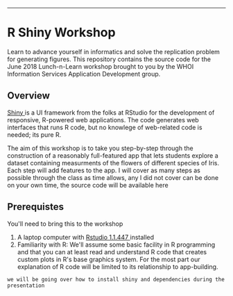 <!---
All this should be 
commented out
-	What are you doing
-	What level of expertise is needed
-	What is needed on the persons laptop
-	What knowledge they will walk away with
-->

---

# R Shiny Workshop

Learn to advance yourself in informatics and solve the replication problem for generating figures. This repository contains the source code for the June 2018 Lunch-n-Learn workshop brought to you by the WHOI Information Services Application Development group.

## Overview
<a href = "http://shiny.rstudio.com/" target = "_blank">Shiny </a> is a UI framework from the folks at RStudio for the development of responsive, R-powered web applications. The code generates web interfaces that runs R code, but no knowlege of web-related code is needed; its pure R.


The aim of this workshop is to take you step-by-step through the construction of a reasonably full-featured app that lets students explore a dataset containing measurments of the flowers of different species of Iris. Each step will add features to the app. I will cover as many steps as possible through the class as time allows, any I did not cover can be done on your own time, the source code will be available here

## Prerequistes

You'll need to bring this to the workshop

1. A laptop computer with <a href = "https://www.rstudio.com/products/rstudio/download/#download" target = "_blank">Rstudio 1.1.447 </a> installed
2. Familiarity with R: We'll assume some basic facility in R programming and that you can at least read and understand R code that creates custom plots in R's base graphics system. For the most part our explanation of R code will be limited to its relationship to app-building.

`we will be going over how to install shiny and dependencies during the presentation`

